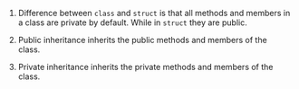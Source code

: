1. Difference between `class` and `struct` is that all methods and members in a
   class are private by default. While in `struct` they are public.

2. Public inheritance inherits the public methods and members of the class.

3. Private inheritance inherits the private methods and members of the class.


